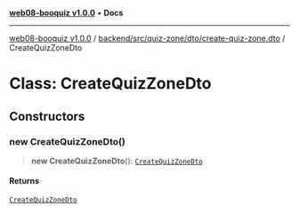[**web08-booquiz v1.0.0**](../../../../../../README.md) • **Docs**

***

[web08-booquiz v1.0.0](../../../../../../modules.md) / [backend/src/quiz-zone/dto/create-quiz-zone.dto](../README.md) / CreateQuizZoneDto

# Class: CreateQuizZoneDto

## Constructors

### new CreateQuizZoneDto()

> **new CreateQuizZoneDto**(): [`CreateQuizZoneDto`](CreateQuizZoneDto.md)

#### Returns

[`CreateQuizZoneDto`](CreateQuizZoneDto.md)
